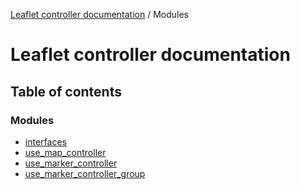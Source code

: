 [Leaflet controller documentation](README.md) / Modules

# Leaflet controller documentation

## Table of contents

### Modules

- [interfaces](modules/interfaces.md)
- [use\_map\_controller](modules/use_map_controller.md)
- [use\_marker\_controller](modules/use_marker_controller.md)
- [use\_marker\_controller\_group](modules/use_marker_controller_group.md)
